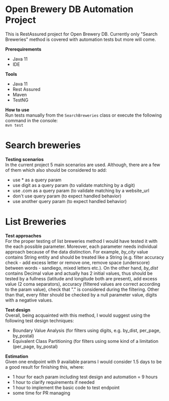 # Open Brewery DB Automation Project
This is RestAssured project for Open Brewery DB. Currently only "Search Breweries" method is covered with automation tests but more will come.

**Prerequirements**
- Java 11
- IDE

**Tools**
- Java 11
- Rest Assured
- Maven
- TestNG

**How to use**  
Run tests manually from the `SearchBreweries` class or execute the following command in the console:   
`mvn test`

# Search breweries

**Testing scenarios**    
In the current project 5 main scenarios are used. Although, there are a few of them which also should be considered to add:
- use * as a query param
- use digit as a query param (to validate matching by a digit)
- use .com as a query param (to validate matching by a website_url
- don't use query param (to expect handled behavior)
- use another query param (to expect handled behavior)

# List Breweries
**Test approaches**  
For the proper testing of list breweries method I would have tested it with the each possible parameter. Moreover, each parameter needs individual approach because of the data distinction. For example, *by_city* value contains String entity and should be treated like a String (e.g. filter accuracy check - add excess letter or remove one, remove space (underscore) between words - sandiego, mixed letters etc.). On the other hand, *by_dist* contains Decimal value and actually has 2 initial values, thus should be tested by a fullness (latitude and longitude both are present), add excess value (2 coma separators), accuracy (filtered values are correct according to the param value), check that "." is considered during the filtering. 
Other than that, every filter should be checked by a null parameter value, digits with a negative values.

**Test design**   
Overall, being acquainted with this method, I would suggest using the following test design techniques:
- Boundary Value Analysis (for filters using digits, e.g. by_dist, per_page, by_postal)
- Equivalent Class Partitioning (for filters using some kind of a limitation (per_page, by_postal)

**Estimation**   
Given one endpoint with 9 available params I would consider 1.5 days to be a good result for finishing this, where:
- 1 hour for each param including test design and automation = 9 hours
- 1 hour to clarify requirements if needed
- 1 hour to implement the basic code to test endpoint
- some time for PR managing 

